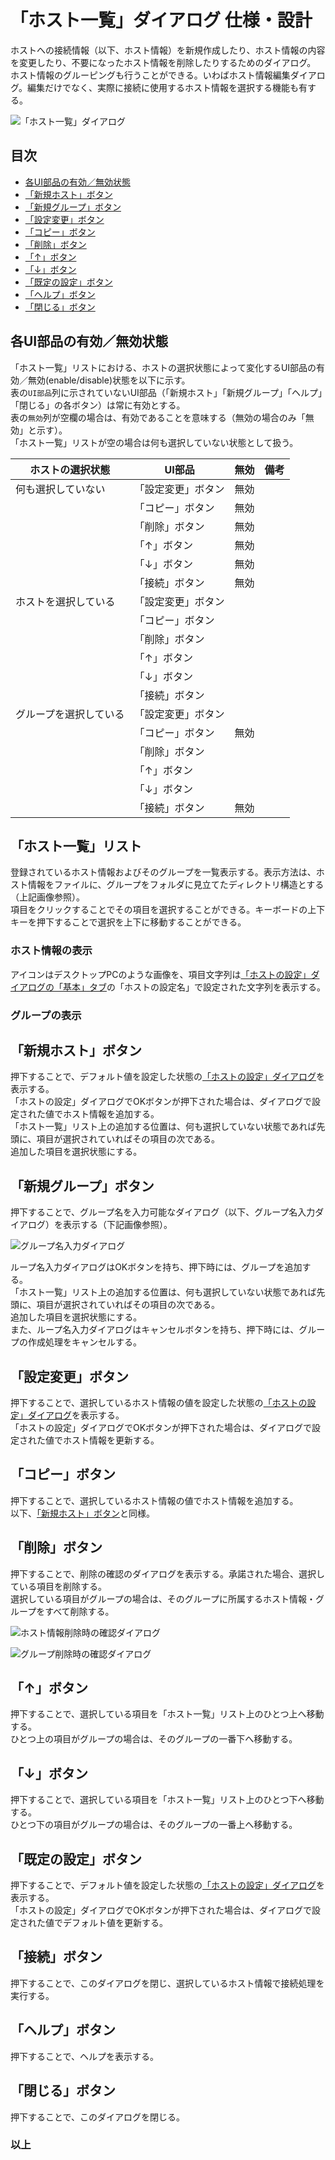 # 「ホスト一覧」ダイアログ 仕様・設計

ホストへの接続情報（以下、ホスト情報）を新規作成したり、ホスト情報の内容を変更したり、不要になったホスト情報を削除したりするためのダイアログ。  
ホスト情報のグルーピングも行うことができる。いわばホスト情報編集ダイアログ。編集だけでなく、実際に接続に使用するホスト情報を選択する機能も有する。

![「ホスト一覧」ダイアログ](./host-list-1.png)

## 目次

* [各UI部品の有効／無効状態](#各ui部品の有効無効状態)
* [「新規ホスト」ボタン](#新規ホストボタン)
* [「新規グループ」ボタン](#新規グループボタン)
* [「設定変更」ボタン](#設定変更ボタン)
* [「コピー」ボタン](#コピーボタン)
* [「削除」ボタン](#削除ボタン)
* [「↑」ボタン](#ボタン)
* [「↓」ボタン](#ボタン-1)
* [「既定の設定」ボタン](#既定の設定ボタン)
* [「ヘルプ」ボタン](#ヘルプボタン)
* [「閉じる」ボタン](#閉じるボタン)

## 各UI部品の有効／無効状態

「ホスト一覧」リストにおける、ホストの選択状態によって変化するUI部品の有効／無効(enable/disable)状態を以下に示す。  
表の`UI部品`列に示されていないUI部品（「新規ホスト」「新規グループ」「ヘルプ」「閉じる」の各ボタン）は常に有効とする。  
表の`無効`列が空欄の場合は、有効であることを意味する（無効の場合のみ「無効」と示す）。  
「ホスト一覧」リストが空の場合は何も選択していない状態として扱う。

| ホストの選択状態 | UI部品 | 無効 | 備考 |
| --- | --- | --- | --- |
| 何も選択していない | 「設定変更」ボタン | 無効 |  |
|| 「コピー」ボタン | 無効 |  |
|| 「削除」ボタン | 無効 |  |
|| 「↑」ボタン | 無効 |  |
|| 「↓」ボタン | 無効 |  |
|| 「接続」ボタン | 無効 |  |
| ホストを選択している | 「設定変更」ボタン |  |  |
|| 「コピー」ボタン |  |  |
|| 「削除」ボタン |  |  |
|| 「↑」ボタン |  |  |
|| 「↓」ボタン |  |  |
|| 「接続」ボタン |  |  |
| グループを選択している | 「設定変更」ボタン |  |  |
|| 「コピー」ボタン | 無効 |  |
|| 「削除」ボタン |  |  |
|| 「↑」ボタン |  |  |
|| 「↓」ボタン |  |  |
|| 「接続」ボタン | 無効 |  |

## 「ホスト一覧」リスト

登録されているホスト情報およびそのグループを一覧表示する。表示方法は、ホスト情報をファイルに、グループをフォルダに見立てたディレクトリ構造とする（上記画像参照）。  
項目をクリックすることでその項目を選択することができる。キーボードの上下キーを押下することで選択を上下に移動することができる。

### ホスト情報の表示

アイコンはデスクトップPCのような画像を、項目文字列は[「ホストの設定」ダイアログの「基本」タブ](../host-setting/HOST-SETTING.md#基本タブ)の「ホストの設定名」で設定された文字列を表示する。

### グループの表示

## 「新規ホスト」ボタン

押下することで、デフォルト値を設定した状態の[「ホストの設定」ダイアログ](../host-setting/HOST-SETTING.md)を表示する。  
「ホストの設定」ダイアログでOKボタンが押下された場合は、ダイアログで設定された値でホスト情報を追加する。  
「ホスト一覧」リスト上の追加する位置は、何も選択していない状態であれば先頭に、項目が選択されていればその項目の次である。  
追加した項目を選択状態にする。

## 「新規グループ」ボタン

押下することで、グループ名を入力可能なダイアログ（以下、グループ名入力ダイアログ）を表示する（下記画像参照）。

![グループ名入力ダイアログ](./host-list-2-group-name.png)

ループ名入力ダイアログはOKボタンを持ち、押下時には、グループを追加する。  
「ホスト一覧」リスト上の追加する位置は、何も選択していない状態であれば先頭に、項目が選択されていればその項目の次である。  
追加した項目を選択状態にする。  
また、ループ名入力ダイアログはキャンセルボタンを持ち、押下時には、グループの作成処理をキャンセルする。

## 「設定変更」ボタン

押下することで、選択しているホスト情報の値を設定した状態の[「ホストの設定」ダイアログ](../host-setting/HOST-SETTING.md)を表示する。  
「ホストの設定」ダイアログでOKボタンが押下された場合は、ダイアログで設定された値でホスト情報を更新する。

## 「コピー」ボタン

押下することで、選択しているホスト情報の値でホスト情報を追加する。  
以下、[「新規ホスト」ボタン](#新規ホストボタン)と同様。

## 「削除」ボタン

押下することで、削除の確認のダイアログを表示する。承諾された場合、選択している項目を削除する。  
選択している項目がグループの場合は、そのグループに所属するホスト情報・グループをすべて削除する。

![ホスト情報削除時の確認ダイアログ](./host-list-3-delete-host.png)

![グループ削除時の確認ダイアログ](./host-list-4-delete-group.png)

## 「↑」ボタン

押下することで、選択している項目を「ホスト一覧」リスト上のひとつ上へ移動する。  
ひとつ上の項目がグループの場合は、そのグループの一番下へ移動する。

## 「↓」ボタン

押下することで、選択している項目を「ホスト一覧」リスト上のひとつ下へ移動する。  
ひとつ下の項目がグループの場合は、そのグループの一番上へ移動する。

## 「既定の設定」ボタン

押下することで、デフォルト値を設定した状態の[「ホストの設定」ダイアログ](../host-setting/HOST-SETTING.md)を表示する。  
「ホストの設定」ダイアログでOKボタンが押下された場合は、ダイアログで設定された値でデフォルト値を更新する。

## 「接続」ボタン

押下することで、このダイアログを閉じ、選択しているホスト情報で接続処理を実行する。  

## 「ヘルプ」ボタン

押下することで、ヘルプを表示する。

## 「閉じる」ボタン

押下することで、このダイアログを閉じる。  

### 以上
